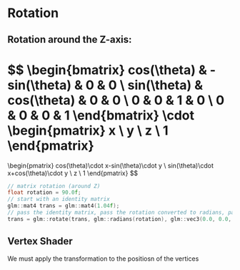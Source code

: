 # Rotation
## Rotation around the Z-axis:
$$
\begin{bmatrix}
cos(\theta) & -sin(\theta) & 0 & 0 \\
sin(\theta) & cos(\theta) & 0 & 0 \\
0 & 0 & 1 & 0 \\
0 & 0 & 0 & 1
\end{bmatrix}
\cdot
\begin{pmatrix}
x \\ y \\ z \\ 1
\end{pmatrix}
=
\begin{pmatrix}
cos(\theta)\cdot x-sin(\theta)\cdot y \\
sin(\theta)\cdot x+cos(\theta)\cdot y \\
z \\
1
\end{pmatrix}
$$

```cpp
// matrix rotation (around Z)
float rotation = 90.0f;
// start with an identity matrix
glm::mat4 trans = glm::mat4(1.04f);
// pass the identity matrix, pass the rotation converted to radians, pass the vector being rotated
trans = glm::rotate(trans, glm::radians(rotation), glm::vec3(0.0, 0.0, 1.0));
```
## Vertex Shader
We must apply the transformation to the positiosn of the vertices
```clike
